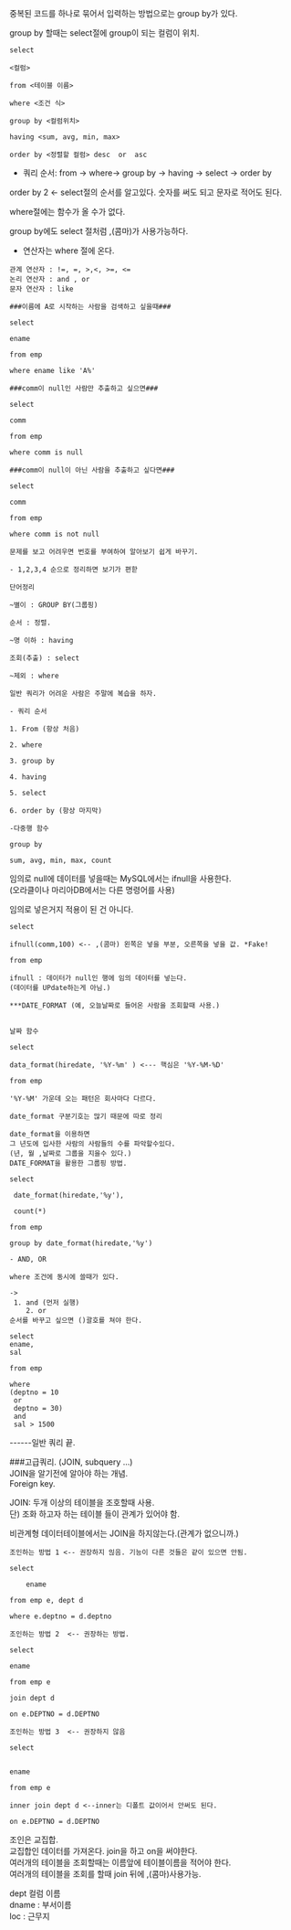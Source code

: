 중복된 코드를 하나로 묶어서 입력하는 방법으로는 group by가 있다.

group by 할때는 select절에 group이 되는 컬럼이 위치.

```
select

<컬럼>

from <테이블 이름>

where <조건 식>

group by <컬럼위치>

having <sum, avg, min, max>

order by <정렬할 컬럼> desc  or  asc
```
- 쿼리 순서: from -> where-> group by -> having -> select -> order by

order by 2 <- select절의 순서를 알고있다. 숫자를 써도 되고 문자로 적어도 된다.

where절에는 함수가 올 수가 없다.

group by에도 select 절처럼 ,(콤마)가 사용가능하다.

- 연산자는 where 절에 온다.
```
관계 연산자 : !=, =, >,<, >=, <=
논리 연산자 : and , or
문자 연산자 : like
```
```
###이름에 A로 시작하는 사람을 검색하고 싶을때###

select

ename

from emp

where ename like 'A%'

###comm이 null인 사람만 추출하고 싶으면###

select

comm

from emp

where comm is null
```
```
###comm이 null이 아닌 사람을 추출하고 싶다면###

select

comm

from emp

where comm is not null
```

```
문제를 보고 어려우면 번호를 부여하여 알아보기 쉽게 바꾸기.

- 1,2,3,4 순으로 정리하면 보기가 편핟

단어정리

~별이 : GROUP BY(그룹핑)

순서 : 정렬.

~명 이하 : having

조회(추출) : select

~제외 : where

일반 쿼리가 어려운 사람은 주말에 복습을 하자.
```

```
- 쿼리 순서

1. From (항상 처음)

2. where

3. group by

4. having

5. select

6. order by (항상 마지막)
```
```
-다중행 함수

group by

sum, avg, min, max, count
```

임의로 null에 데이터를 넣을때는 MySQL에서는 ifnull을 사용한다.  
(오라클이나 마리아DB에서는 다른 명령어를 사용)

임의로 넣은거지 적용이 된 건 아니다.
```
select

ifnull(comm,100) <-- ,(콤마) 왼쪽은 넣을 부분, 오른쪽을 넣을 값. *Fake!

from emp 

ifnull : 데이터가 null인 행에 임의 데이터를 넣는다.
(데이터를 UPdate하는게 아님.)
```
```
***DATE_FORMAT (예, 오늘날짜로 들어온 사람을 조회할때 사용.)


날짜 함수

select

data_format(hiredate, '%Y-%m' ) <--- 핵심은 '%Y-%M-%D'

from emp

'%Y-%M' 가운데 오는 패턴은 회사마다 다르다.

date_format 구분기호는 많기 때문에 따로 정리

date_format을 이용하면 
그 년도에 입사한 사람의 사람들의 수를 파악할수있다.
(년, 월 ,날짜로 그룹을 지을수 있다.)
DATE_FORMAT을 활용한 그룹핑 방법.

select 
 
 date_format(hiredate,'%y'),
 
 count(*)

from emp 

group by date_format(hiredate,'%y')
```
```
- AND, OR

where 조건에 동시에 쓸때가 있다.

->
 1. and (먼저 실행)  
    2. or  
순서를 바꾸고 싶으면 ()괄호를 쳐야 한다.

select
ename,
sal

from emp

where 
(deptno = 10
 or
 deptno = 30)
 and
 sal > 1500
```

------일반 쿼리 끝.  

###고급쿼리.  (JOIN, subquery ...)  
JOIN을 알기전에 알아야 하는 개념.  
Foreign key.

JOIN:  두개 이상의 테이블을 조호할때 사용.  
단) 조화 하고자 하는 테이블 들이 관계가 있어야 함.

비관계형 데이터테이블에서는 JOIN을 하지않는다.(관계가 없으니까.)

```
조인하는 방법 1 <-- 권장하지 읺음. 기능이 다른 것들은 같이 있으면 안됨.

select 

	ename

from emp e, dept d

where e.deptno = d.deptno
```
```
조인하는 방법 2  <-- 권장하는 방법.

select 

ename

from emp e 

join dept d 

on e.DEPTNO = d.DEPTNO
```
```
조인하는 방법 3  <-- 권장하지 않음

select 


ename

from emp e 

inner join dept d <--inner는 디폴트 값이어서 안써도 된다.

on e.DEPTNO = d.DEPTNO
```
조인은 교집합.  
교집합인 데이터를 가져온다.
join을 하고 on을 써야한다.  
여러개의 테이블을 조회할때는 이름앞에 테이블이름을 적어야 한다.  
여러개의 테이블을 조회를 할때 join 뒤에 ,(콤마)사용가능.

dept 컬럼 이름  
dname : 부서이름  
loc : 근무지
